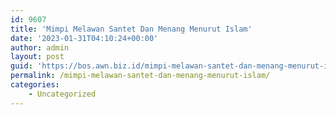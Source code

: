 ```yaml
---
id: 9607
title: 'Mimpi Melawan Santet Dan Menang Menurut Islam'
date: '2023-01-31T04:10:24+00:00'
author: admin
layout: post
guid: 'https://bos.awn.biz.id/mimpi-melawan-santet-dan-menang-menurut-islam/'
permalink: /mimpi-melawan-santet-dan-menang-menurut-islam/
categories:
    - Uncategorized
---
```


